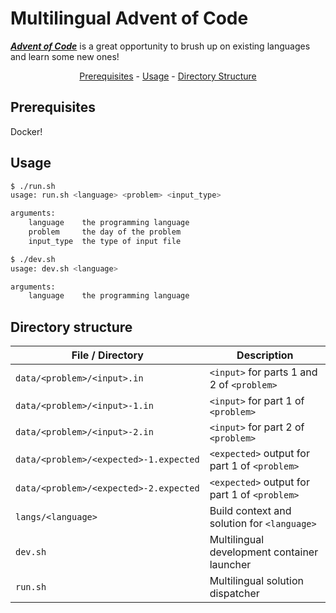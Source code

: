 # Multilingual Advent of Code

[**_Advent of Code_**](https://adventofcode.com)
is a great opportunity to brush up on existing languages
and learn some new ones!

<p align="center">
<a href="#prerequisites">Prerequisites</a>
-
<a href="#usage">Usage</a>
-
<a href="#directory-structure">Directory Structure</a>
</p>

## Prerequisites

Docker!

## Usage

```bash
$ ./run.sh
usage: run.sh <language> <problem> <input_type>

arguments:
    language    the programming language
    problem     the day of the problem
    input_type  the type of input file
```

```bash
$ ./dev.sh
usage: dev.sh <language>

arguments:
    language    the programming language
```

## Directory structure

| File / Directory                       | Description                                   |
| -------------------------------------- | --------------------------------------------- |
| `data/<problem>/<input>.in`            | `<input>` for parts 1 and 2 of `<problem>`    |
| `data/<problem>/<input>-1.in`          | `<input>` for part 1 of `<problem>`           |
| `data/<problem>/<input>-2.in`          | `<input>` for part 2 of `<problem>`           |
| `data/<problem>/<expected>-1.expected` | `<expected>` output for part 1 of `<problem>` |
| `data/<problem>/<expected>-2.expected` | `<expected>` output for part 1 of `<problem>` |
| `langs/<language>`                     | Build context and solution for `<language>`   |
| `dev.sh`                               | Multilingual development container launcher   |
| `run.sh`                               | Multilingual solution dispatcher              |
